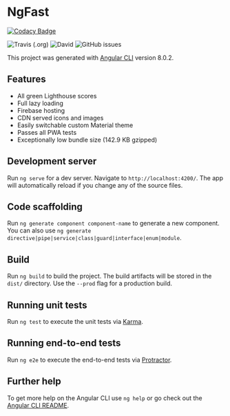 # NgFast

[![Codacy Badge](https://api.codacy.com/project/badge/Grade/73c43fda7e5c4a98973fe7fc2ba4ffb7)](https://app.codacy.com/app/jaspercayne/ng-fast?utm_source=github.com&utm_medium=referral&utm_content=jaspercayne/ng-fast&utm_campaign=Badge_Grade_Dashboard)

![Travis (.org)](https://img.shields.io/travis/jaspercayne/ng-fast.svg)
![David](https://img.shields.io/david/jaspercayne/ng-fast.svg)
![GitHub issues](https://img.shields.io/github/issues/jaspercayne/ng-fast.svg)

This project was generated with [Angular CLI](https://github.com/angular/angular-cli) version 8.0.2.

## Features
- All green Lighthouse scores
- Full lazy loading
- Firebase hosting
- CDN served icons and images
- Easily switchable custom Material theme
- Passes all PWA tests
- Exceptionally low bundle size (142.9 KB gzipped)

## Development server

Run `ng serve` for a dev server. Navigate to `http://localhost:4200/`. The app will automatically reload if you change any of the source files.

## Code scaffolding

Run `ng generate component component-name` to generate a new component. You can also use `ng generate directive|pipe|service|class|guard|interface|enum|module`.

## Build

Run `ng build` to build the project. The build artifacts will be stored in the `dist/` directory. Use the `--prod` flag for a production build.

## Running unit tests

Run `ng test` to execute the unit tests via [Karma](https://karma-runner.github.io).

## Running end-to-end tests

Run `ng e2e` to execute the end-to-end tests via [Protractor](http://www.protractortest.org/).

## Further help

To get more help on the Angular CLI use `ng help` or go check out the [Angular CLI README](https://github.com/angular/angular-cli/blob/master/README.md).
